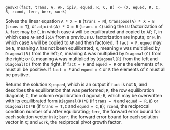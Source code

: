 ```
gesvx!(fact, trans, A, AF, ipiv, equed, R, C, B) -> (X, equed, R, C, B, rcond, ferr, berr, work)
```

Solves the linear equation `A * X = B` (`trans = N`), `transpose(A) * X = B` (`trans = T`), or `adjoint(A) * X = B` (`trans = C`) using the `LU` factorization of `A`. `fact` may be `E`, in which case `A` will be equilibrated and copied to `AF`; `F`, in which case `AF` and `ipiv` from a previous `LU` factorization are inputs; or `N`, in which case `A` will be copied to `AF` and then factored. If `fact = F`, `equed` may be `N`, meaning `A` has not been equilibrated; `R`, meaning `A` was multiplied by `Diagonal(R)` from the left; `C`, meaning `A` was multiplied by `Diagonal(C)` from the right; or `B`, meaning `A` was multiplied by `Diagonal(R)` from the left and `Diagonal(C)` from the right. If `fact = F` and `equed = R` or `B` the elements of `R` must all be positive. If `fact = F` and `equed = C` or `B` the elements of `C` must all be positive.

Returns the solution `X`; `equed`, which is an output if `fact` is not `N`, and describes the equilibration that was performed; `R`, the row equilibration diagonal; `C`, the column equilibration diagonal; `B`, which may be overwritten with its equilibrated form `Diagonal(R)*B` (if `trans = N` and `equed = R,B`) or `Diagonal(C)*B` (if `trans = T,C` and `equed = C,B`); `rcond`, the reciprocal condition number of `A` after equilbrating; `ferr`, the forward error bound for each solution vector in `X`; `berr`, the forward error bound for each solution vector in `X`; and `work`, the reciprocal pivot growth factor.
